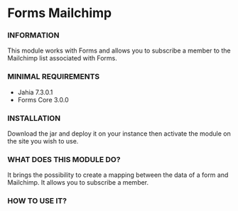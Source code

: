 # Forms Mailchimp

### INFORMATION
This module works with Forms and allows you to subscribe a member to the Mailchimp list associated with Forms.

### MINIMAL REQUIREMENTS
* Jahia 7.3.0.1
* Forms Core 3.0.0

### INSTALLATION
Download the jar and deploy it on your instance then activate the module on the site you wish to use.

### WHAT DOES THIS MODULE DO?
It brings the possibility to create a mapping between the data of a form and Mailchimp.
It allows you to subscribe a member.

### HOW TO USE IT?

